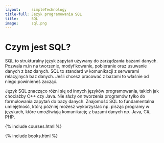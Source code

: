```yaml
---
layout:     simpleTechnology
title-full: Język programowania SQL
title:      SQL
image:      sql.png
---
```


Czym jest SQL?
==============

SQL to strukturalny język zapytań używany do zarządzania bazami danych. Pozwala m.in na tworzenie, modyfikowanie, pobieranie oraz usuwanie danych z baz danych.
SQL to standard w komunikacji z serwerami relacyjnych baz danych. Jeśli chcesz pracować z bazami to właśnie od niego powinieneś zacząć.

Język SQL znacząco różni się od innych języków programowania, takich jak chociażby C++ czy Java. Nie służy on tworzenia programów tylko do formułowania zapytań do bazy danych. Znajomość SQL to fundamentalna umiejętność, którą później możesz wykorzystać np. pisząc programy w językach, które umożliwiają komunikację z bazami danych np. Java, C#, PHP.

{% include courses.html %}

{% include books.html %}